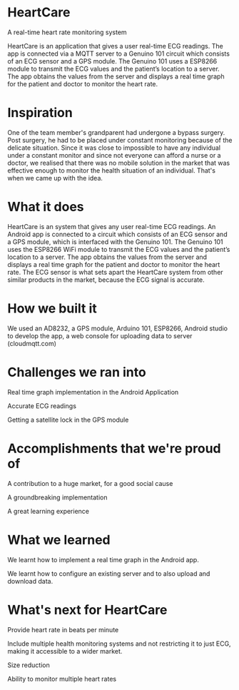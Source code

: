 # HeartCare
A real-time heart rate monitoring system

HeartCare is an application that gives a user real-time ECG readings. The app is connected via a MQTT server to a Genuino 101 circuit which consists of an ECG sensor and a GPS module. The Genuino 101 uses a ESP8266 module to transmit the ECG values and the patient’s location to a server. The app obtains the values from the server and displays a real time graph for the patient and doctor to monitor the heart rate.

# Inspiration
One of the team member's grandparent had undergone a bypass surgery. Post surgery, he had to be placed under constant monitoring because of the delicate situation. Since it was close to impossible to have any individual under a constant monitor and since not everyone can afford a nurse or a doctor, we realised that there was no mobile solution in the market that was effective enough to monitor the health situation of an individual. That's when we came up with the idea.

# What it does
HeartCare is an system that gives any user real-time ECG readings. An Android app is connected to a circuit which consists of an ECG sensor and a GPS module, which is interfaced with the Genuino 101. The Genuino 101 uses the ESP8266 WiFi module to transmit the ECG values and the patient’s location to a server. The app obtains the values from the server and displays a real time graph for the patient and doctor to monitor the heart rate. The ECG sensor is what sets apart the HeartCare system from other similar products in the market, because the ECG signal is accurate.

# How we built it
We used an AD8232, a GPS module, Arduino 101, ESP8266, Android studio to develop the app, a web console for uploading data to server (cloudmqtt.com)

# Challenges we ran into
Real time graph implementation in the Android Application

Accurate ECG readings

Getting a satellite lock in the GPS module

# Accomplishments that we're proud of
A contribution to a huge market, for a good social cause

A groundbreaking implementation

A great learning experience

# What we learned
We learnt how to implement a real time graph in the Android app.

We learnt how to configure an existing server and to also upload and download data.

# What's next for HeartCare
Provide heart rate in beats per minute

Include multiple health monitoring systems and not restricting it to just ECG, making it accessible to a wider market.

Size reduction

Ability to monitor multiple heart rates

